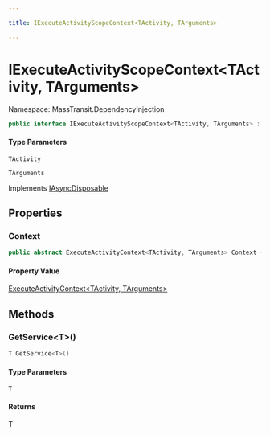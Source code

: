```yaml
---

title: IExecuteActivityScopeContext<TActivity, TArguments>

---
```


# IExecuteActivityScopeContext\<TActivity, TArguments\>

Namespace: MassTransit.DependencyInjection

```csharp
public interface IExecuteActivityScopeContext<TActivity, TArguments> : IAsyncDisposable
```

#### Type Parameters

`TActivity`<br/>

`TArguments`<br/>

Implements [IAsyncDisposable](https://learn.microsoft.com/en-us/dotnet/api/system.iasyncdisposable)

## Properties

### **Context**

```csharp
public abstract ExecuteActivityContext<TActivity, TArguments> Context { get; }
```

#### Property Value

[ExecuteActivityContext\<TActivity, TArguments\>](../../masstransit-abstractions/masstransit/executeactivitycontext-2)<br/>

## Methods

### **GetService\<T\>()**

```csharp
T GetService<T>()
```

#### Type Parameters

`T`<br/>

#### Returns

T<br/>
